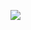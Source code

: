<a href="https://wakatime.com/share/@diegofemello/215076f9-2b1d-4508-8c62-ef21a1d1c699.svg" ><img src="https://wakatime.com/share/@diegofemello/215076f9-2b1d-4508-8c62-ef21a1d1c699.svg"></a>

